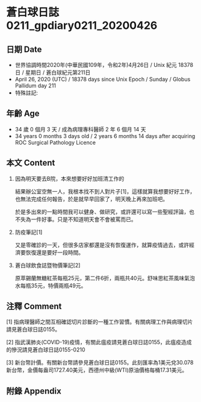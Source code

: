 [_metadata_:encoding]: - "utf-8"
[_metadata_:fileformat]: - "markdown"
[_metadata_:MIME_type]: - "text/plain"
[_metadata_:markdown_version]: - "commonmark version 0.29"
[_metadata_:markdown_spec]: - "https://spec.commonmark.org/0.29/"

# 蒼白球日誌0211_gpdiary0211_20200426 #

## 日期 Date ##

* 世界協調時間2020年(中華民國109年，令和2年)4月26日 / Unix 紀元 18378 日 / 星期日 / 蒼白球紀元第211日
* April 26, 2020 (UTC) / 18378 days since Unix Epoch / Sunday / Globus Pallidum day 211
* 特殊註記:

## 年齡 Age ##

* 34 歲 0 個月 3 天 / 成為病理專科醫師 2 年 6 個月 14 天
* 34 years 0 months 3 days old / 2 years 6 months 14 days after acquiring ROC Surgical Pathology Licence

## 本文 Content ##

1. 因為明天要去B院，本來想要好好加班清工作的

    結果辦公室空無一人，我根本找不到人對片子[1]，這樣就算我想要好好工作，也無法完成任何報告，於是就早早回家了，明天晚上再來加班吧。

    於是多出來的一點時間我可以健身、做研究，或許還可以寫一些聖經評論，也不失為一件好事。只是不知道明天會不會被罵而已。

2. 防疫筆記[1]

    又是零確診的一天，但很多店家都還是沒有恢復運作，就算疫情過去，或許經濟要恢復還是要好一段時間。

3. 蒼白球飲食誌暨物價筆記[2]

    原萃錫蘭無糖紅茶每瓶25元，第二件6折，兩瓶共40元。舒味思紅茶風味氣泡水每瓶35元，特價兩瓶49元。

## 注釋 Comment ##

[1] 指病理醫師之間互相確認切片診斷的一種工作習慣。有關病理工作與病理切片請見蒼白球日誌0155。

[2] 指武漢肺炎(COVID-19)疫情，有關此瘟疫請見蒼白球日誌0155，此瘟疫造成的慘況請見蒼白球日誌0155-0210

[3] 新台幣計價。有關新台幣請參見蒼白球日誌0155。此刻匯率為1美元兌30.078新台幣，金價每盎司1727.40美元，西德州中級(WTI)原油價格每桶17.31美元。

## 附錄 Appendix ##

